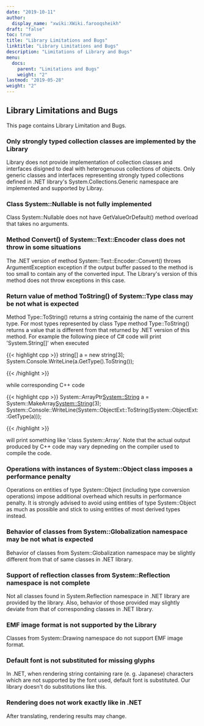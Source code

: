 ```yaml
---
date: "2019-10-11"
author:
  display_name: "xwiki:XWiki.farooqsheikh"
draft: "false"
toc: true
title: "Library Limitations and Bugs"
linktitle: "Library Limitations and Bugs"
description: "Limitations of Library and Bugs"
menu:
  docs:
    parent: "Limitations and Bugs"
    weight: "2"
lastmod: "2019-05-28"
weight: "2"
---
```


## Library Limitations and Bugs ##

This page contains Library Limitation and Bugs.


### Only strongly typed collection classes are implemented by the Library ###

Library does not provide implementation of collection classes and interfaces disigned to deal with heterogenuous collections of objects. Only generic classes and interfaces representing strongly typed collections defined in .NET library's System.Collections.Generic namespace are implemented and supported by Libray.

### Class System::Nullable<T> is not fully implemented ###

Class System::Nullable<T> does not have GetValueOrDefault() method overload that takes no arguments.

### Method Convert() of System::Text::Encoder class does not throw in some situations ###

The .NET version of method System::Text::Encoder::Convert() throws ArgumentException exception if the output buffer passed to the method is too small to contain any of the converted input. The Library's version of this method does not throw exceptions in this case.

### Return value of method ToString() of System::Type class may be not what is expected ###

Method Type::ToString() returns a string containig the name of the current type. For most types represented by class Type method Type::ToString() returns a value that is different from that returned by .NET version of this method. For example the following piece of C# code will print 'System.String[]' when executed

{{< highlight cpp >}}
string[] a = new string[3];
System.Console.WriteLine(a.GetType().ToString());

{{< /highlight >}}

while corresponding C++ code

{{< highlight cpp >}}
System::ArrayPtr<System::String> a = System::MakeArray<System::String>(3);
System::Console::WriteLine(System::ObjectExt::ToString(System::ObjectExt::GetType(a)));

{{< /highlight >}}

will print something like 'class System::Array<class System::String>'. Note that the actual output produced by C++ code may vary depneding on the compiler used to compile the code.

### Operations with instances of System::Object class imposes a performance penalty ###

Operations on entities of type System::Object (including type conversion operations) impose additional overhead which results in performance penalty. It is strongly advised to avoid using entities of type System::Object as much as possible and stick to using entities of most derived types instead.

### Behavior of classes from System::Globalization namespace may be not what is expected ###

Behavior of classes from System::Globalization namespace may be slightly different from that of same classes in .NET library.

### Support of reflection classes from System::Reflection namespace is not complete ###

Not all classes found in System.Reflection namespace in .NET library are provided by the library. Also, behavior of those provided may slightly deviate from that of corresponding classes in .NET library.

### EMF image format is not supported by the Library ###

Classes from System::Drawing namespace do not support EMF image format.

### Default font is not substituted for missing glyphs ###

In .NET, when rendering string containing rare (e. g. Japanese) characters which are not supported by the font used, default font is substituted. Our library doesn't do substitutions like this.

### Rendering does not work exactly like in .NET ###

After translating, rendering results may change.
